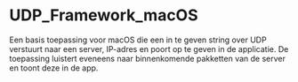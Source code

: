 # UDP_Framework_macOS

Een basis toepassing voor macOS die een in te geven string over UDP verstuurt naar een server, IP-adres en poort op te geven in de applicatie.
De toepassing luistert eveneens naar binnenkomende pakketten van de server en toont deze in de app.
